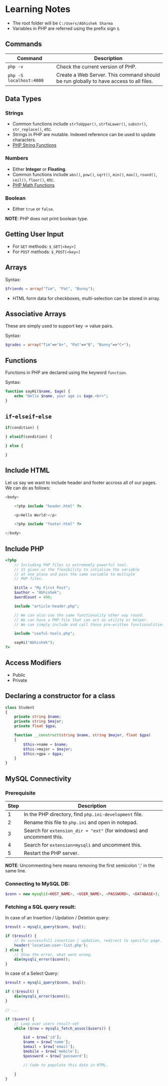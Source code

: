 # Learning Notes

- The root folder will be `C:/Users/Abhishek Sharma`
- Variables in PHP are referred using the prefix sign `$`.

## Commands

| Command                 | Description                                                                           |
| ----------------------- | ------------------------------------------------------------------------------------- |
| `php -v`                | Check the current version of PHP.                                                     |
| `php -S localhost:4000` | Create a Web Server. This command should be run globally to have access to all files. |

## Data Types

### Strings

- Common functions include `strToUpper()`, `strToLower()`, `substr()`, `str_replace()`, etc.
- Strings in PHP are mutable. Indexed reference can be used to update characters.
- [PHP String Functions](https://www.php.net/manual/en/language.types.string.php)

### Numbers

- Either **Integer** or **Floating**.
- Common functions include `abs()`, `pow()`, `sqrt()`, `min()`, `max()`, `round()`, `ceil()`, `floor()`, etc.
- [PHP Math Functions](https://www.php.net/manual/en/ref.math.php)

### Boolean

- Either `true` or `false`.

**NOTE**: PHP does not print boolean type.

## Getting User Input

- For `GET` methods: `$_GET[<key>]`
- For `POST` methods: `$_POST[<key>]`

## Arrays

Syntax:

```php
$friends = array("Tim", "Pat", "Bunny");
```

- HTML form data for checkboxes, multi-selection can be stored in array.

## Associative Arrays

These are simply used to support key -> value pairs.

Syntax:

```php
$grades = array("Tim"=>"A+", "Pat"=>"B", "Bunny"=>"C+");
```

## Functions

Functions in PHP are declared using the keyword `function`.

Syntax:

```php
function sayHi($name, $age) {
    echo "Hello $name, your age is $age.<br>";
}
```

## `if`-`elseif`-`else`

```php
if(condition) {

} elseif(condition) {

} else {

}
```

## Include HTML

Let us say we want to include header and footer accross all of our pages. We can do as follows:

```php
<body>

    <?php include "header.html" ?>

    <p>Hello World!</p>

    <?php include "footer.html" ?>

</body>
```

## Include PHP

```php
<?php
    // Including PHP files is extrememly powerful tool.
    // It gives us the flexibility to intialize the variable
    // at one place and pass the same variable to multiple
    // PHP files.

    $title = "My First Post";
    $author = "Abhishek";
    $wordCount = 400;

    include "article-header.php";

    // We can also use the same functionality other way round.
    // We can have a PHP file that can act as utility or helper.
    // We can simply include and call those pre-written functionalities.

    include "useful-tools.php";

    sayHi("Abhishek");
?>
```

## Access Modifiers

- Public
- Private

## Declaring a constructor for a class

```php
class Student
{
    private string $name;
    private string $major;
    private float $gpa;

    function __construct(string $name, string $major, float $gpa)
    {
        $this->name = $name;
        $this->major = $major;
        $this->gpa = $gpa;
    }
}
```

## MySQL Connectivity

### Prerequisite

| Step | Description                                                          |
| ---- | -------------------------------------------------------------------- |
| 1    | In the PHP directory, find `php.ini-development` file.               |
| 2    | Rename this file to `php.ini` and open in notepad.                   |
| 3    | Search for `extension_dir = "ext"` (for windows) and uncomment this. |
| 4    | Search for `extension=mysqli` and uncomment this.                    |
| 5    | Restart the PHP server.                                              |

**NOTE**: Uncommenting here means removing the first semicolon ';' in the same line.

### Connecting to MySQL DB:

```php
$conn = new mysqli(<HOST_NAME>, <USER_NAME>, <PASSWORD>, <DATABASE>);
```

### Fetching a SQL query result:

In case of an Insertion / Updation / Deletion query:

```php
$result = mysqli_query($conn, $sql);

if ($result) {
    // On successfull insertion / updation, redirect to specific page.
    header('location:user-list.php');
} else {
    // Show the error, what went wrong.
    die(mysqli_error($conn));
}
```

In case of a Select Query:

```php
$result = mysqli_query($conn, $sql);

if (!$result) {
    die(mysqli_error($conn));
}

// ...

if ($users) {
    // Loop over users result-set
    while ($row = mysqli_fetch_assoc($users)) {

        $id = $row['id'];
        $name = $row['name'];
        $email = $row['email'];
        $mobile = $row['mobile'];
        $password = $row['password'];

        // Code to populate this date in HTML.

    }
}
```
